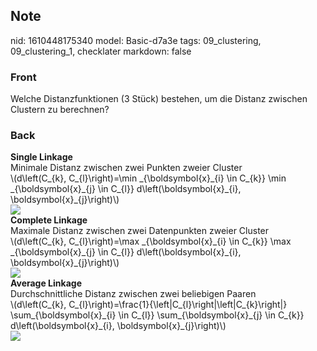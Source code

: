 ## Note
nid: 1610448175340
model: Basic-d7a3e
tags: 09_clustering, 09_clustering_1, checklater
markdown: false

### Front
<p>Welche Distanzfunktionen (3 Stück) bestehen, um die Distanz
zwischen Clustern zu berechnen?

### Back
<div>
  <b>Single Linkage</b>
</div>
<div>
  Minimale Distanz zwischen zwei Punkten zweier Cluster
</div>
<div>
  \(d\left(C_{k}, C_{l}\right)=\min _{\boldsymbol{x}_{i} \in C_{k}}
  \min _{\boldsymbol{x}_{j} \in C_{l}} d\left(\boldsymbol{x}_{i},
  \boldsymbol{x}_{j}\right)\)
</div>
<div><img src=
paste-1769a1d2b3eb91d2bcaf68d843fe5208b1741ccd.jpg></div>
<div>
  <b>Complete Linkage</b>
</div>
<div>
  Maximale Distanz zwischen zwei Datenpunkten zweier Cluster
</div>
<div>
  \(d\left(C_{k}, C_{l}\right)=\max _{\boldsymbol{x}_{i} \in C_{k}}
  \max _{\boldsymbol{x}_{j} \in C_{l}} d\left(\boldsymbol{x}_{i},
  \boldsymbol{x}_{j}\right)\)
</div>
<div><img src=
paste-9e375eedd4394eb696c28905b4dc118751d18a7f.jpg></div>
<div>
  <b>Average Linkage</b>
</div>
<div>
  Durchschnittliche Distanz zwischen zwei beliebigen Paaren
</div>
<div>
  \(d\left(C_{k},
  C_{l}\right)=\frac{1}{\left|C_{l}\right|\left|C_{k}\right|}
  \sum_{\boldsymbol{x}_{i} \in C_{l}} \sum_{\boldsymbol{x}_{j} \in
  C_{k}} d\left(\boldsymbol{x}_{i}, \boldsymbol{x}_{j}\right)\)
</div>
<div><img src=
paste-efd5b89295384446131675ddee1c066c481369f3.jpg></div>
